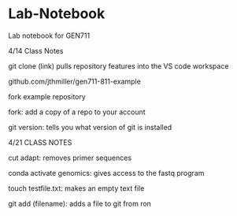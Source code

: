 # Lab-Notebook
Lab notebook for GEN711

4/14 Class Notes

git clone (link)
pulls repository features into the VS code workspace 

github.com/jthmiller/gen711-811-example

fork example repository 

fork:
add a copy of a repo to your account

git version:
tells you what version of git is installed

4/21 CLASS NOTES

cut adapt:
removes primer sequences 

conda activate genomics: 
gives access to the fastq program

touch testfile.txt:
makes an empty text file

git add (filename):
adds a file to git from ron
